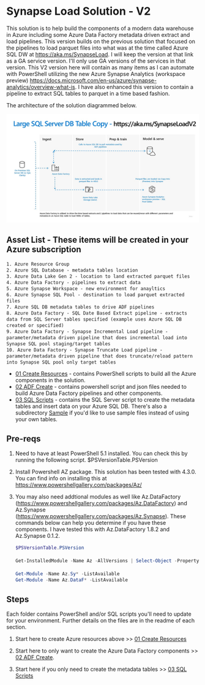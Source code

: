 # Synapse Load Solution - V2 
This solution is to help build the components of a modern data warehouse in Azure including some Azure Data Factory metadata driven extract and load pipelines.  This version builds on the previous solution that focused on the pipelines to load parquet files into what was at the time called Azure SQL DW at https://aka.ms/SynapseLoad.  I will keep the version at that link as a GA service version.  I'll only use GA versions of the services in that version.  This V2 version here will contain as many items as I can automate with PowerShell utilizing the new Azure Synapse Analytics (workspace preview) https://docs.microsoft.com/en-us/azure/synapse-analytics/overview-what-is.  I have also enhanced this version to contain a pipeline to extract SQL tables to parquet in a time based fashion.  
	
The architecture of the solution diagrammed below.  

![alt text](https://github.com/hfoley/EDU/blob/master/images/Hope%20Synapse%20Load%20V2%20version.jpg?raw=true)

## Asset List - These items will be created in your Azure subscription 
	1. Azure Resource Group
	2. Azure SQL Database - metadata tables location 
	3. Azure Data Lake Gen 2 - location to land extracted parquet files 
	4. Azure Data Factory - pipelines to extract data 
	5. Azure Synapse Workspace - new environment for anayltics 
	6. Azure Synapse SQL Pool - destination to load parquet extracted files 
	7. Azure SQL DB metadata tables to drive ADF pipelines
	8. Azure Data Factory - SQL Date Based Extract pipeline - extracts data from SQL Server tables specified (example uses Azure SQL DB created or specified) 
	9. Azure Data Factory - Synapse Incremental Load pipeline - parameter/metadata driven pipeline that does incremental load into Synapse SQL pool staging/target tables
	10. Azure Data Factory - Synapse Truncate Load pipeline - parameter/metadata driven pipeline that does truncate/reload pattern into Synapse SQL pool only target tables
	
* [01 Create Resources](https://github.com/hfoley/SynapseLoadV2/tree/master/01%20Create%20Resources)   - contains PowerShell scripts to build all the Azure components in the solution. 
* [02 ADF Create](https://github.com/hfoley/SynapseLoadV2/tree/master/02%20ADF%20Create)   - contains powershell script and json files needed to build Azure Data Factory pipelines and other components.    
* [03 SQL Scripts](https://github.com/hfoley/SynapseLoadV2/tree/master/03%20SQL%20Scripts)  - contains the SQL Server script to create the metadata tables and insert data on your Azure SQL DB.  There's also a subdirectory [Sample](https://github.com/hfoley/SynapseLoadV2/tree/master/03%20SQL%20Scripts/Sample) if you'd like to use sample files instead of using your own tables.  
	

## Pre-reqs
1. Need to have at least PowerShell 5.1 installed.  You can check this by running the following script. 
	$PSVersionTable.PSVersion
2. Install Powershell AZ package.  This solution has been tested with 4.3.0.  You can find info on installing this at https://www.powershellgallery.com/packages/Az/
3. You may also need addtional modules as well like Az.DataFactory (https://www.powershellgallery.com/packages/Az.DataFactory) and Az.Synapse (https://www.powershellgallery.com/packages/Az.Synapse).  These commands below can help you determine if you have these components. I have tested this with Az.DataFactory 1.8.2 and Az.Synapse 0.1.2.  

	```powershell
	$PSVersionTable.PSVersion

	Get-InstalledModule -Name Az -AllVersions | Select-Object -Property Name, Version

	Get-Module -Name Az.Sy* -ListAvailable
	Get-Module -Name Az.DataF* -ListAvailable
	```

## Steps 
Each folder contains PowerShell and/or SQL scripts you'll need to update for your environment.  Further details on the files are in the readme of each section.  

1. Start here to create Azure resources above >> [01 Create Resources](https://github.com/hfoley/SynapseLoadV2/tree/master/01%20Create%20Resources) 

2. Start here to only want to create the Azure Data Factory components >> [02 ADF Create](https://github.com/hfoley/SynapseLoadV2/tree/master/02%20ADF%20Create).  

3. Start here if you only need to create the metadata tables >> [03 SQL Scripts](https://github.com/hfoley/SynapseLoadV2/tree/master/03%20SQL%20Scripts)






		

	
	

